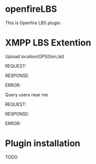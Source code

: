 openfireLBS
===========

This is Openfire LBS plugin.


XMPP LBS Extention
==

Upload location(GPS()lon,lat)

REQUEST:


RESPONSE:


ERROR:


Query users near me

REQUEST:

RESPONSE:

ERROR:


Plugin installation
==

TODO

